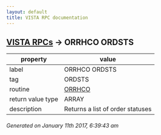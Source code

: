 ```yaml
---
layout: default
title: VISTA RPC documentation
---
```




## [VISTA RPCs](TableOfContent.md) &#8594; ORRHCO ORDSTS 

 property | value 
--- | --- 
 label | ORRHCO ORDSTS
 tag | ORDSTS
 routine | [ORRHCO](http://code.osehra.org/dox/Routine_ORRHCO_source.html)
 return value type | ARRAY
 description | Returns a list of order statuses




 ###### Generated on January 11th 2017, 6:39:43 am